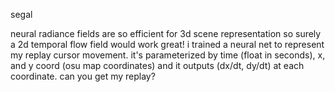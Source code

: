 segal

neural radiance fields are so efficient for 3d scene representation so surely a 2d temporal flow field would work great! i trained a neural net to represent my replay cursor movement. it's parameterized by time (float in seconds), x, and y coord (osu map coordinates) and it outputs (dx/dt, dy/dt) at each coordinate. can you get my replay?
